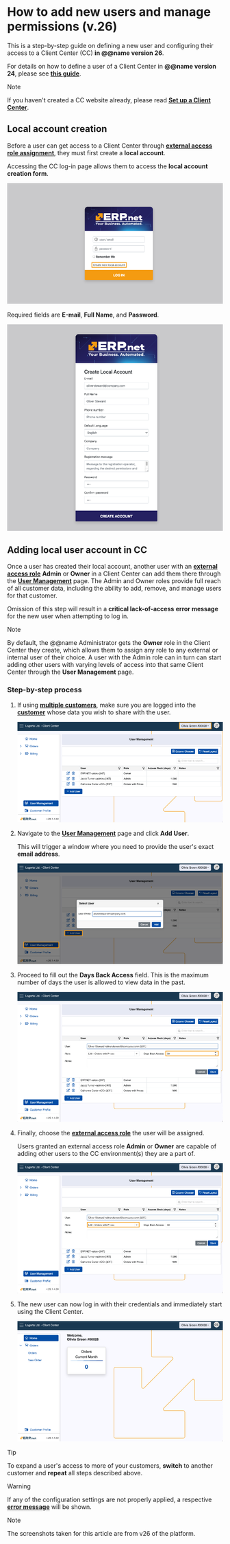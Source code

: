 # How to add new users and manage permissions (v.26)

This is a step-by-step guide on defining a new user and configuring their access to a Client Center (CC) **in @@name version 26**.

For details on how to define a user of a Client Center in **@@name version 24**, please see **[this guide](https://docs.erp.net/tech/modules/crm/clientcenter/how-to/setup-a-new-user-account-v24.html)**.

> [!NOTE]
> If you haven't created a CC website already, please read **[Set up a Client Center](define-a-new-cc.md)**. 
## Local account creation

Before a user can get access to a Client Center through **[external access role assignment](https://docs.erp.net/tech/modules/crm/clientcenter/index.html?q=client%20center#role-based-access)**, they must first create a **local account**. 

Accessing the CC log-in page allows them to access the **local account creation form**. 

![picture](pictures/create_local.png)

Required fields are **Е-mail**, **Full Name**, and **Password**.

![picture](pictures/local_user_account.png)

## Adding local user account in CC

Once a user has created their local account, another user with an **[external access role](https://docs.erp.net/tech/modules/crm/clientcenter/index.html?q=client%20center#role-based-access)** **Admin** or **Owner** in а Client Center can add them there through the **[User Management](https://docs.erp.net/tech/modules/crm/clientcenter/user-management/index.html#add-user)** page. The Admin and Owner roles provide full reach of all customer data, including the ability to add, remove, and manage users for that customer.  

Omission of this step will result in a **critical lack-of-access** **error message** for the new user when attempting to log in.

> [!NOTE]
> 
> By default, the @@name Administrator gets the **Owner** role in the Client Center they create, which allows them to assign any role to any external or internal user of their choice. A user with the Admin role can in turn can start adding other users with varying levels of access into that same Client Center through the **User Management** page.

### Step-by-step process

1. If using **[multiple customers](https://docs.erp.net/tech/modules/crm/clientcenter/index.html?q=client%20center#multi-customer-login)**, make sure you are logged into the **[customer](https://docs.erp.net/tech/modules/crm/sales/customers/index.html)** whose data you wish to share with the user.

   ![picture](pictures/customer_choose.png)
   
2. Navigate to the **[User Management](https://docs.erp.net/tech/modules/crm/clientcenter/user-management/index.html)** page and click **Add User**.

   This will trigger a window where you need to provide the user's exact **email address**.

   ![picture](pictures/add_user.png)
   
3. Proceed to fill out the **Days Back Access** field. This is the maximum number of days the user is allowed to view data in the past.

   ![picture](pictures/days_back_access.png)
   
4. Finally, choose the **[external access role](https://docs.erp.net/tech/modules/crm/clientcenter/index.html?q=client%20center#role-based-access)** the user will be assigned.

   Users granted an external access role **Admin** or **Owner** are capable of adding other users to the CC environment(s) they are a part of.

   ![picture](pictures/access_role_new_user.png)
  
5. The new user can now log in with their credentials and immediately start using the Client Center.

   ![picture](pictures/new_user_new_center.png)


> [!TIP]
>
> To expand a user's access to more of your customers, **switch** to another customer and **repeat** all steps described above.

> [!Warning]
> If any of the configuration settings are not properly applied, a respective **[error message](https://docs.erp.net/tech/modules/crm/clientcenter/reference.html#error-exception-codes)** will be shown. 

> [!NOTE]
> 
> The screenshots taken for this article are from v26 of the platform.

